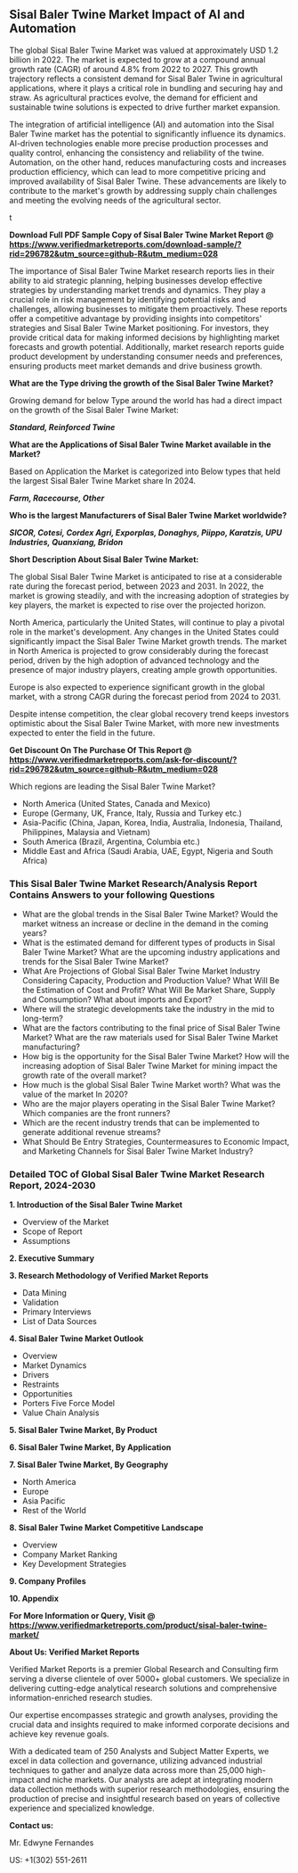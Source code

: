 <h2>Sisal Baler Twine Market Impact of AI and Automation</h2><p>The global Sisal Baler Twine Market was valued at approximately USD 1.2 billion in 2022. The market is expected to grow at a compound annual growth rate (CAGR) of around 4.8% from 2022 to 2027. This growth trajectory reflects a consistent demand for Sisal Baler Twine in agricultural applications, where it plays a critical role in bundling and securing hay and straw. As agricultural practices evolve, the demand for efficient and sustainable twine solutions is expected to drive further market expansion.</p><p>The integration of artificial intelligence (AI) and automation into the Sisal Baler Twine market has the potential to significantly influence its dynamics. AI-driven technologies enable more precise production processes and quality control, enhancing the consistency and reliability of the twine. Automation, on the other hand, reduces manufacturing costs and increases production efficiency, which can lead to more competitive pricing and improved availability of Sisal Baler Twine. These advancements are likely to contribute to the market's growth by addressing supply chain challenges and meeting the evolving needs of the agricultural sector.</p>t</p><p id="" class=""><strong>Download Full PDF Sample Copy of Sisal Baler Twine Market Report @ <a href="https://www.verifiedmarketreports.com/download-sample/?rid=296782&utm_source=github-R&utm_medium=028" target="_blank">https://www.verifiedmarketreports.com/download-sample/?rid=296782&utm_source=github-R&utm_medium=028</a></strong></p><p>The importance of&nbsp;Sisal Baler Twine Market research reports lies in their ability to aid strategic planning, helping businesses develop effective strategies by understanding market trends and dynamics. They play a crucial role in risk management by identifying potential risks and challenges, allowing businesses to mitigate them proactively. These reports offer a competitive advantage by providing insights into competitors' strategies and Sisal Baler Twine Market positioning. For investors, they provide critical data for making informed decisions by highlighting market forecasts and growth potential. Additionally, market research reports guide product development by understanding consumer needs and preferences, ensuring products meet market demands and drive business growth.</p><p><strong>What are the&nbsp;Type driving the growth of the Sisal Baler Twine Market?</strong></p><p id="" class="">Growing demand for below Type around the world has had a direct impact on the growth of the Sisal Baler Twine Market:</p><em><strong>Standard, Reinforced Twine</strong></em></p><strong>What are the&nbsp;Applications&nbsp;of Sisal Baler Twine Market available in the Market?</strong></p><p id="" class="">Based on Application the Market is categorized into Below types that held the largest Sisal Baler Twine Market share In 2024.</p><em><strong>Farm, Racecourse, Other</strong></em></p><strong>Who is the largest Manufacturers of Sisal Baler Twine Market worldwide?</strong></p><p><em><strong>SICOR, Cotesi, Cordex Agri, Exporplas, Donaghys, Piippo, Karatzis, UPU Industries, Quanxiang, Bridon</strong></em></p><p id="" class=""><strong>Short Description About Sisal Baler Twine Market:</strong></p><p>The global Sisal Baler Twine Market is anticipated to rise at a considerable rate during the forecast period, between 2023 and 2031. In 2022, the market is growing steadily, and with the increasing adoption of strategies by key players, the market is expected to rise over the projected horizon.</p><p>North America, particularly the United States, will continue to play a pivotal role in the market's development. Any changes in the United States could significantly impact the Sisal Baler Twine Market growth trends. The market in North America is projected to grow considerably during the forecast period, driven by the high adoption of advanced technology and the presence of major industry players, creating ample growth opportunities.</p><p>Europe is also expected to experience significant growth in the global market, with a strong CAGR during the forecast period from 2024 to 2031.</p><p>Despite intense competition, the clear global recovery trend keeps investors optimistic about the Sisal Baler Twine Market, with more new investments expected to enter the field in the future.</p><p id="" class=""><strong>Get Discount On The Purchase Of This Report @ <a href="https://www.verifiedmarketreports.com/ask-for-discount/?rid=296782&utm_source=github-R&utm_medium=028" target="_blank">https://www.verifiedmarketreports.com/ask-for-discount/?rid=296782&utm_source=github-R&utm_medium=028</a></strong></p>Which regions are leading the Sisal Baler Twine Market?</p><ul><li>North America (United States, Canada and Mexico)</li><li>Europe (Germany, UK, France, Italy, Russia and Turkey etc.)</li><li>Asia-Pacific (China, Japan, Korea, India, Australia, Indonesia, Thailand, Philippines, Malaysia and Vietnam)</li><li>South America (Brazil, Argentina, Columbia etc.)</li><li>Middle East and Africa (Saudi Arabia, UAE, Egypt, Nigeria and South Africa)</li></ul><h3 id="" class="">This Sisal Baler Twine Market Research/Analysis Report Contains Answers to your following Questions</h3><ul><li>What are the global trends in the Sisal Baler Twine Market? Would the market witness an increase or decline in the demand in the coming years?</li><li>What is the estimated demand for different types of products in Sisal Baler Twine Market? What are the upcoming industry applications and trends for the Sisal Baler Twine Market?</li><li>What Are Projections of Global Sisal Baler Twine Market Industry Considering Capacity, Production and Production Value? What Will Be the Estimation of Cost and Profit? What Will Be Market Share, Supply and Consumption? What about imports and Export?</li><li>Where will the strategic developments take the industry in the mid to long-term?</li><li>What are the factors contributing to the final price of Sisal Baler Twine Market? What are the raw materials used for Sisal Baler Twine Market manufacturing?</li><li>How big is the opportunity for the Sisal Baler Twine Market? How will the increasing adoption of Sisal Baler Twine Market for mining impact the growth rate of the overall market?</li><li>How much is the global Sisal Baler Twine Market worth? What was the value of the market In 2020?</li><li>Who are the major players operating in the Sisal Baler Twine Market? Which companies are the front runners?</li><li>Which are the recent industry trends that can be implemented to generate additional revenue streams?</li><li>What Should Be Entry Strategies, Countermeasures to Economic Impact, and Marketing Channels for Sisal Baler Twine Market Industry?</li></ul><h3 id="" class="">Detailed TOC of Global Sisal Baler Twine Market Research Report, 2024-2030</h3><p id="" class=""><strong>1. Introduction of the Sisal Baler Twine Market</strong></p><ul><li>Overview of the Market</li><li>Scope of Report</li><li>Assumptions</li></ul><p id="" class=""><strong>2. Executive Summary</strong></p><p id="" class=""><strong>3. Research Methodology of Verified Market Reports</strong></p><ul><li>Data Mining</li><li>Validation</li><li>Primary Interviews</li><li>List of Data Sources</li></ul><p id="" class=""><strong>4. Sisal Baler Twine Market Outlook</strong></p><ul><li>Overview</li><li>Market Dynamics</li><li>Drivers</li><li>Restraints</li><li>Opportunities</li><li>Porters Five Force Model</li><li>Value Chain Analysis</li></ul><p id="" class=""><strong>5. Sisal Baler Twine Market, By Product</strong></p><p id="" class=""><strong>6. Sisal Baler Twine Market, By Application</strong></p><p id="" class=""><strong>7. Sisal Baler Twine Market, By Geography</strong></p><ul><li>North America</li><li>Europe</li><li>Asia Pacific</li><li>Rest of the World</li></ul><p id="" class=""><strong>8. Sisal Baler Twine Market Competitive Landscape</strong></p><ul><li>Overview</li><li>Company Market Ranking</li><li>Key Development Strategies</li></ul><p id="" class=""><strong>9. Company Profiles</strong></p><p id="" class=""><strong>10. Appendix</strong></p><p id="" class=""><strong>For More Information or Query, Visit @ <a href="https://www.verifiedmarketreports.com/product/sisal-baler-twine-market/" target="_blank">https://www.verifiedmarketreports.com/product/sisal-baler-twine-market/</a></strong></p><p id="" class=""><strong>About Us: Verified Market Reports</strong></p><p id="" class="">Verified Market Reports is a premier Global Research and Consulting firm serving a diverse clientele of over 5000+ global customers. We specialize in delivering cutting-edge analytical research solutions and comprehensive information-enriched research studies.</p><p id="" class="">Our expertise encompasses strategic and growth analyses, providing the crucial data and insights required to make informed corporate decisions and achieve key revenue goals.</p><p id="" class="">With a dedicated team of 250 Analysts and Subject Matter Experts, we excel in data collection and governance, utilizing advanced industrial techniques to gather and analyze data across more than 25,000 high-impact and niche markets. Our analysts are adept at integrating modern data collection methods with superior research methodologies, ensuring the production of precise and insightful research based on years of collective experience and specialized knowledge.</p><p id="" class=""><strong>Contact us:</strong></p><p id="" class="">Mr. Edwyne Fernandes</p><p id="" class="">US: +1(302) 551-2611</p>